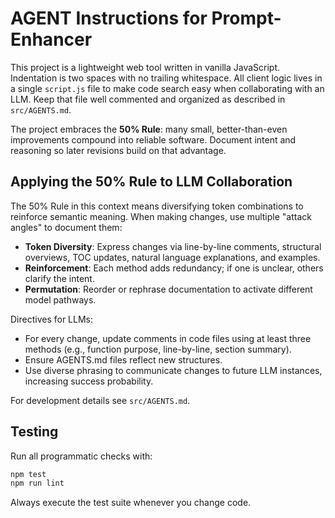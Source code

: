 # AGENT Instructions for Prompt-Enhancer

This project is a lightweight web tool written in vanilla JavaScript. Indentation is two spaces with no trailing whitespace.
All client logic lives in a single `script.js` file to make code search easy when collaborating with an LLM. Keep that file well commented and organized as described in `src/AGENTS.md`.

The project embraces the **50% Rule**: many small, better-than-even improvements compound into reliable software. Document intent and reasoning so later revisions build on that advantage.

## Applying the 50% Rule to LLM Collaboration

The 50% Rule in this context means diversifying token combinations to reinforce semantic meaning. When making changes, use multiple "attack angles" to document them:

- **Token Diversity**: Express changes via line-by-line comments, structural overviews, TOC updates, natural language explanations, and examples.
- **Reinforcement**: Each method adds redundancy; if one is unclear, others clarify the intent.
- **Permutation**: Reorder or rephrase documentation to activate different model pathways.

Directives for LLMs:
- For every change, update comments in code files using at least three methods (e.g., function purpose, line-by-line, section summary).
- Ensure AGENTS.md files reflect new structures.
- Use diverse phrasing to communicate changes to future LLM instances, increasing success probability.


For development details see `src/AGENTS.md`.

## Testing

Run all programmatic checks with:

```bash
npm test
npm run lint
```

Always execute the test suite whenever you change code.

